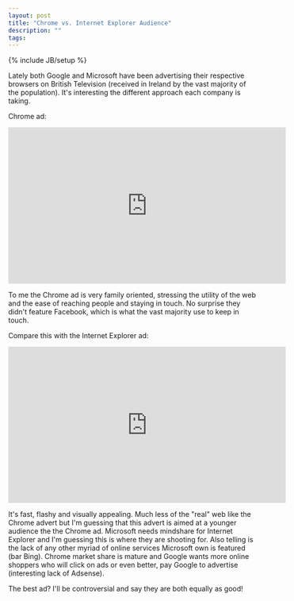 ```yaml
---
layout: post
title: "Chrome vs. Internet Explorer Audience"
description: ""
tags: 
---
```

{% include JB/setup %}

Lately both Google and Microsoft have been advertising their respective browsers on British Television (received&nbsp;in Ireland by the vast majority of the population). It's interesting the different approach each company is taking.

Chrome ad:

<iframe allowfullscreen="allowfullscreen" frameborder="0" height="315" src="http://www.youtube.com/embed/E0qDrRJT4zE" width="560"></iframe>


To me the Chrome ad is very family oriented, stressing the utility of the web and the ease of reaching people and staying in touch. No&nbsp;surprise they didn't feature Facebook, which is what the vast majority use to keep in touch.<br />

Compare this with the Internet Explorer ad:<br />

<iframe allowfullscreen="allowfullscreen" frameborder="0" height="315" src="http://www.youtube.com/embed/TnKhueORI_g" width="560"></iframe><br />

It's fast, flashy and visually appealing. Much less of the "real" web like the Chrome advert but I'm guessing that this advert is aimed at a younger audience the the Chrome ad. Microsoft needs mindshare for Internet Explorer and I'm guessing this is where they are shooting for. Also telling is the lack of any other myriad of online services Microsoft own is featured (bar Bing). Chrome market share is mature and Google wants more online shoppers who will click on ads or even better, pay Google to advertise (interesting lack of Adsense).<br />

The best ad? I'll be controversial and say they are both equally as good!
